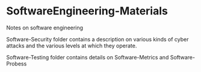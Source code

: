 # SoftwareEngineering-Materials
Notes on software engineering

Software-Security folder contains a description on various kinds of 
cyber attacks and the various levels at which they operate.

Software-Testing folder contains details on  Software-Metrics and Software-Probess
